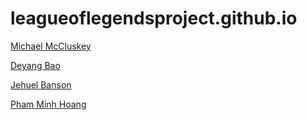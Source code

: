# leagueoflegendsproject.github.io

<a href="https://michael3mccluskey.github.io./">Michael McCluskey</a>

 <a href="https://baodeyang.github.io/">Deyang Bao</a> 
 
<a href="https://Jehuel.github.io/">Jehuel Banson</a>

<a href="https://imalex1212.github.io/">Pham Minh Hoang</a>


